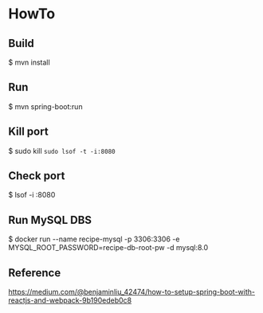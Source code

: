 # HowTo
## Build
$ mvn install

## Run
$ mvn spring-boot:run

## Kill port
$ sudo kill `sudo lsof -t -i:8080`

## Check port
$ lsof -i :8080

## Run MySQL DBS
$ docker run --name recipe-mysql -p 3306:3306 -e MYSQL_ROOT_PASSWORD=recipe-db-root-pw -d mysql:8.0


## Reference
https://medium.com/@benjaminliu_42474/how-to-setup-spring-boot-with-reactjs-and-webpack-9b190edeb0c8
